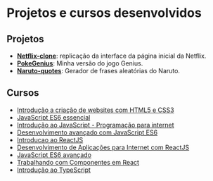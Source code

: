 # Projetos e cursos desenvolvidos

## Projetos

- [**Netflix-clone**](https://github.com/gustavogod/DIO-bootcamps/tree/master/Curso%20React%20LocalizaLabs/Projetos/netflix-clone): replicação da interface da página inicial da Netflix.
- [**PokeGenius**](https://github.com/gustavogod/pokegenius): Minha versão do jogo Genius.
- [**Naruto-quotes**](https://github.com/gustavogod/naturo-quotes): Gerador de frases aleatórias do Naruto.



## Cursos

- [Introdução a criação de websites com HTML5 e CSS3](https://github.com/gustavogod/DIO-bootcamps/tree/master/Curso%20React%20LocalizaLabs/HTML5%20e%20CSS3)
- [JavaScript ES6 essencial](https://github.com/gustavogod/DIO-bootcamps/tree/master/Curso%20React%20LocalizaLabs/Introdução%20ao%20JS%20ES6)
- [Introdução ao JavaScript - Programação para internet](https://github.com/gustavogod/DIO-bootcamps/tree/master/Curso%20React%20LocalizaLabs/Introdução%20ao%20JS)
- [Desenvolvimento avançado com JavaScript ES6](https://github.com/gustavogod/DIO-bootcamps/tree/master/Curso%20React%20LocalizaLabs/JS%20ES6%20avançado)
- [Introducao ao ReactJS](https://github.com/gustavogod/DIO-bootcamps/tree/master/Curso%20React%20LocalizaLabs/Introducao%20ao%20ReactJS)
- [Desenvolvimento de Aplicações para Internet com ReactJS](https://github.com/gustavogod/DIO-bootcamps/tree/master/Curso%20React%20LocalizaLabs/Desenvolvimento%20de%20Aplicações%20para%20Internet%20com%20ReactJS)
- [JavaScript ES6 avançado](https://github.com/gustavogod/DIO-bootcamps/tree/master/Curso%20React%20LocalizaLabs/JS%20ES6%20avançado)
- [Trabalhando com Componentes em React](https://github.com/gustavogod/DIO-bootcamps/tree/master/Curso%20React%20LocalizaLabs/Trabalhando%20com%20Componentes%20em%20React)
- [Introdução ao TypeScript](https://github.com/gustavogod/DIO-bootcamps/tree/master/Eduzz%20Fullstack%20Developer%20React%20NodeJs/Introdução%20ao%20TypeScript)
